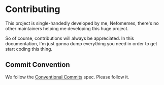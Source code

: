 # Contributing
This project is single-handedly developed by me, Nefomemes, there's no other maintainers helping me developing this huge project.

So of course, contributions will always be appreciated. In this documentation, I'm just gonna dump everything you need in order to get start coding this thing.

## Commit Convention
We follow the [Conventional Commits](https://www.conventionalcommits.org/) spec. Please follow it.
